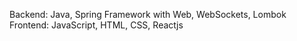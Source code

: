 Backend: Java, Spring Framework with Web, WebSockets, Lombok \
Frontend: JavaScript, HTML, CSS, Reactjs


